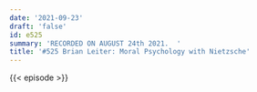 ```yaml
---
date: '2021-09-23'
draft: 'false'
id: e525
summary: 'RECORDED ON AUGUST 24th 2021.  '
title: '#525 Brian Leiter: Moral Psychology with Nietzsche'
---
```

{{< episode >}}
